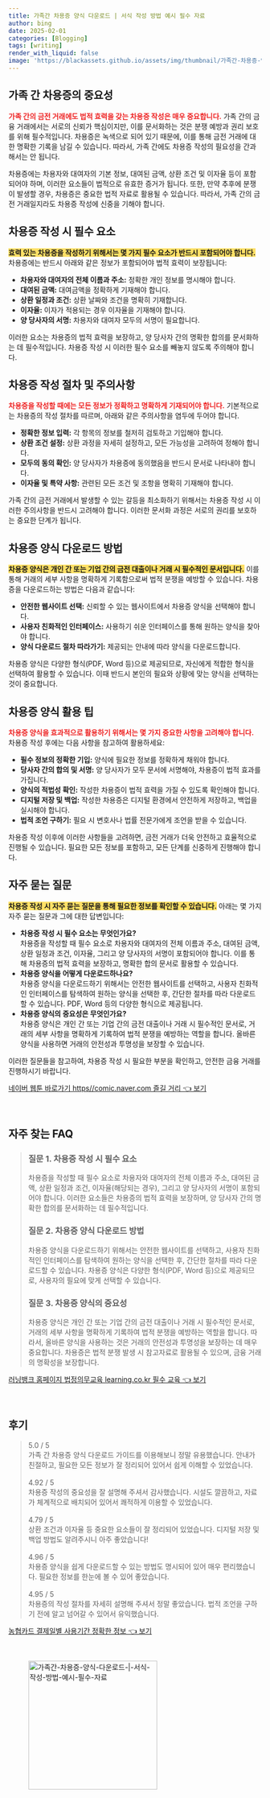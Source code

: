 ```yaml
---
title: 가족간 차용증 양식 다운로드 | 서식 작성 방법 예시 필수 자료
author: bing
date: 2025-02-01
categories: [Blogging]
tags: [writing]
render_with_liquid: false
image: 'https://blackassets.github.io/assets/img/thumbnail/가족간-차용증-양식-다운로드-|-서식-작성-방법-예시-필수-자료.webp'
---
```



<h2 id='가족 간 차용증의 중요성'>가족 간 차용증의 중요성</h2>

<p><b><span style="color: #ee2323;">가족 간의 금전 거래에도 법적 효력을 갖는 차용증 작성은 매우 중요합니다.</span></b> 가족 간의 금융 거래에서는 서로의 신뢰가 핵심이지만, 이를 문서화하는 것은 분쟁 예방과 권리 보호를 위해 필수적입니다. 차용증은 녹색으로 되어 있기 때문에, 이를 통해 금전 거래에 대한 명확한 기록을 남길 수 있습니다. 따라서, 가족 간에도 차용증 작성의 필요성을 간과해서는 안 됩니다.</p>

<p>차용증에는 차용자와 대여자의 기본 정보, 대여된 금액, 상환 조건 및 이자율 등이 포함되어야 하며, 이러한 요소들이 법적으로 유효한 증거가 됩니다. 또한, 만약 추후에 분쟁이 발생할 경우, 차용증은 중요한 법적 자료로 활용될 수 있습니다. 따라서, 가족 간의 금전 거래일지라도 차용증 작성에 신중을 기해야 합니다.</p>

<h2 id='차용증 작성 시 필수 요소'>차용증 작성 시 필수 요소</h2>

<p><b><span style="background-color: #ffe066;">효력 있는 차용증을 작성하기 위해서는 몇 가지 필수 요소가 반드시 포함되어야 합니다.</span></b> 차용증에는 반드시 아래와 같은 정보가 포함되어야 법적 효력이 보장됩니다:</p>

<ul>
    <li><b>차용자와 대여자의 전체 이름과 주소:</b> 정확한 개인 정보를 명시해야 합니다.</li>
    <li><b>대여된 금액:</b> 대여금액을 정확하게 기재해야 합니다.</li>
    <li><b>상환 일정과 조건:</b> 상환 날짜와 조건을 명확히 기재합니다.</li>
    <li><b>이자율:</b> 이자가 적용되는 경우 이자율을 기재해야 합니다.</li>
    <li><b>양 당사자의 서명:</b> 차용자와 대여자 모두의 서명이 필요합니다.</li>
</ul>

<p>이러한 요소는 차용증의 법적 효력을 보장하고, 양 당사자 간의 명확한 합의를 문서화하는 데 필수적입니다. 차용증 작성 시 이러한 필수 요소를 빼놓지 않도록 주의해야 합니다.</p>

<h2 id='차용증 작성 절차 및 주의사항'>차용증 작성 절차 및 주의사항</h2>

<p><b><span style="color: #ee2323;">차용증을 작성할 때에는 모든 정보가 정확하고 명확하게 기재되어야 합니다.</span></b> 기본적으로는 차용증의 작성 절차를 따르며, 아래와 같은 주의사항을 염두에 두어야 합니다.</p>

<ul>
    <li><b>정확한 정보 입력:</b> 각 항목의 정보를 철저히 검토하고 기입해야 합니다.</li>
    <li><b>상환 조건 설정:</b> 상환 과정을 자세히 설정하고, 모든 가능성을 고려하여 정해야 합니다.</li>
    <li><b>모두의 동의 확인:</b> 양 당사자가 차용증에 동의했음을 반드시 문서로 나타내야 합니다.</li>
    <li><b>이자율 및 특약 사항:</b> 관련된 모든 조건 및 조항을 명확히 기재해야 합니다.</li>
</ul>

<p>가족 간의 금전 거래에서 발생할 수 있는 갈등을 최소화하기 위해서는 차용증 작성 시 이러한 주의사항을 반드시 고려해야 합니다. 이러한 문서화 과정은 서로의 권리를 보호하는 중요한 단계가 됩니다.</p>

<h2 id='차용증 양식 다운로드 방법'>차용증 양식 다운로드 방법</h2>

<p><b><span style="background-color: #ffe066;">차용증 양식은 개인 간 또는 기업 간의 금전 대출이나 거래 시 필수적인 문서입니다.</span></b> 이를 통해 거래의 세부 사항을 명확하게 기록함으로써 법적 분쟁을 예방할 수 있습니다. 차용증을 다운로드하는 방법은 다음과 같습니다:</p>

<ul>
    <li><b>안전한 웹사이트 선택:</b> 신뢰할 수 있는 웹사이트에서 차용증 양식을 선택해야 합니다.</li>
    <li><b>사용자 친화적인 인터페이스:</b> 사용하기 쉬운 인터페이스를 통해 원하는 양식을 찾아야 합니다.</li>
    <li><b>양식 다운로드 절차 따라가기:</b> 제공되는 안내에 따라 양식을 다운로드합니다.</li>
</ul>

<p>차용증 양식은 다양한 형식(PDF, Word 등)으로 제공되므로, 자신에게 적합한 형식을 선택하여 활용할 수 있습니다. 이때 반드시 본인의 필요와 상황에 맞는 양식을 선택하는 것이 중요합니다.</p>

<h2 id='차용증 양식 활용 팁'>차용증 양식 활용 팁</h2>

<p><b><span style="color: #ee2323;">차용증 양식을 효과적으로 활용하기 위해서는 몇 가지 중요한 사항을 고려해야 합니다.</span></b> 차용증 작성 후에는 다음 사항을 참고하여 활용하세요:</p>

<ul>
    <li><b>필수 정보의 정확한 기입:</b> 양식에 필요한 정보를 정확하게 채워야 합니다.</li>
    <li><b>당사자 간의 합의 및 서명:</b> 양 당사자가 모두 문서에 서명해야, 차용증이 법적 효과를 가집니다.</li>
    <li><b>양식의 적법성 확인:</b> 작성한 차용증이 법적 효력을 가질 수 있도록 확인해야 합니다.</li>
    <li><b>디지털 저장 및 백업:</b> 작성한 차용증은 디지털 환경에서 안전하게 저장하고, 백업을 실시해야 합니다.</li>
    <li><b>법적 조언 구하기:</b> 필요 시 변호사나 법률 전문가에게 조언을 받을 수 있습니다.</li>
</ul>

<p>차용증 작성 이후에 이러한 사항들을 고려하면, 금전 거래가 더욱 안전하고 효율적으로 진행될 수 있습니다. 필요한 모든 정보를 포함하고, 모든 단계를 신중하게 진행해야 합니다.</p>

<h2 id='자주 묻는 질문'>자주 묻는 질문</h2>

<p><b><span style="background-color: #ffe066;">차용증 작성 시 자주 묻는 질문을 통해 필요한 정보를 확인할 수 있습니다.</span></b> 아래는 몇 가지 자주 묻는 질문과 그에 대한 답변입니다:</p>

<ul>
    <li><b>차용증 작성 시 필수 요소는 무엇인가요?</b><br>
    차용증을 작성할 때 필수 요소로 차용자와 대여자의 전체 이름과 주소, 대여된 금액, 상환 일정과 조건, 이자율, 그리고 양 당사자의 서명이 포함되어야 합니다. 이를 통해 차용증의 법적 효력을 보장하고, 명확한 합의 문서로 활용할 수 있습니다.</li>
    <li><b>차용증 양식을 어떻게 다운로드하나요?</b><br>
    차용증 양식을 다운로드하기 위해서는 안전한 웹사이트를 선택하고, 사용자 친화적인 인터페이스를 탐색하여 원하는 양식을 선택한 후, 간단한 절차를 따라 다운로드할 수 있습니다. PDF, Word 등의 다양한 형식으로 제공됩니다.</li>
    <li><b>차용증 양식의 중요성은 무엇인가요?</b><br>
    차용증 양식은 개인 간 또는 기업 간의 금전 대출이나 거래 시 필수적인 문서로, 거래의 세부 사항을 명확하게 기록하여 법적 분쟁을 예방하는 역할을 합니다. 올바른 양식을 사용하면 거래의 안전성과 투명성을 보장할 수 있습니다.</li>
</ul>

<p>이러한 질문들을 참고하여, 차용증 작성 시 필요한 부분을 확인하고, 안전한 금융 거래를 진행하시기 바랍니다.</p>


<p><a class="click-button" title="네이버 웹툰 바로가기 https//comic.naver.com 즐길 거리" href="https://blackassets.github.io/posts/%EB%84%A4%EC%9D%B4%EB%B2%84-%EC%9B%B9%ED%88%B0-%EB%B0%94%EB%A1%9C%EA%B0%80%EA%B8%B0-httpscomic.naver.com-%EC%A6%90%EA%B8%B8-%EA%B1%B0%EB%A6%AC/" rel="dofollow">네이버 웹툰 바로가기 https//comic.naver.com 즐길 거리 👈 보기</a></p><br>
<h2 id='자주_찾는_FAQ'>자주 찾는 FAQ</h2>
<div itemscope="" itemtype="https://schema.org/FAQPage">
<blockquote>
<div itemscope="" itemprop="mainEntity" itemtype="https://schema.org/Question">
<h3 itemprop="name">질문 1. 차용증 작성 시 필수 요소</h3>
<div itemscope="" itemprop="acceptedAnswer" itemtype="https://schema.org/Answer">
<span itemprop="text">
<p>차용증을 작성할 때 필수 요소로 차용자와 대여자의 전체 이름과 주소, 대여된 금액, 상환 일정과 조건, 이자율(해당되는 경우), 그리고 양 당사자의 서명이 포함되어야 합니다. 이러한 요소들은 차용증의 법적 효력을 보장하며, 양 당사자 간의 명확한 합의를 문서화하는 데 필수적입니다.</p>
</span>
</div>
</div>
<div itemscope="" itemprop="mainEntity" itemtype="https://schema.org/Question">
<h3 itemprop="name">질문 2. 차용증 양식 다운로드 방법</h3>
<div itemscope="" itemprop="acceptedAnswer" itemtype="https://schema.org/Answer">
<span itemprop="text">
<p>차용증 양식을 다운로드하기 위해서는 안전한 웹사이트를 선택하고, 사용자 친화적인 인터페이스를 탐색하여 원하는 양식을 선택한 후, 간단한 절차를 따라 다운로드할 수 있습니다. 차용증 양식은 다양한 형식(PDF, Word 등)으로 제공되므로, 사용자의 필요에 맞게 선택할 수 있습니다.</p>
</span>
</div>
</div>
<div itemscope="" itemprop="mainEntity" itemtype="https://schema.org/Question">
<h3 itemprop="name">질문 3. 차용증 양식의 중요성</h3>
<div itemscope="" itemprop="acceptedAnswer" itemtype="https://schema.org/Answer">
<span itemprop="text">
<p>차용증 양식은 개인 간 또는 기업 간의 금전 대출이나 거래 시 필수적인 문서로, 거래의 세부 사항을 명확하게 기록하여 법적 분쟁을 예방하는 역할을 합니다. 따라서, 올바른 양식을 사용하는 것은 거래의 안전성과 투명성을 보장하는 데 매우 중요합니다. 차용증은 법적 분쟁 발생 시 참고자료로 활용될 수 있으며, 금융 거래의 명확성을 보장합니다.</p>
</span>
</div>
</div>
</blockquote>
</div>
<p><a class="click-button" title="러닝뱅크 홈페이지 법정의무교육 learning.co.kr 필수 교육" href="https://blackassets.github.io/posts/%EB%9F%AC%EB%8B%9D%EB%B1%85%ED%81%AC-%ED%99%88%ED%8E%98%EC%9D%B4%EC%A7%80-%EB%B2%95%EC%A0%95%EC%9D%98%EB%AC%B4%EA%B5%90%EC%9C%A1-learning.co.kr-%ED%95%84%EC%88%98-%EA%B5%90%EC%9C%A1/" rel="dofollow">러닝뱅크 홈페이지 법정의무교육 learning.co.kr 필수 교육 👈 보기</a></p><br>
<h2 id='후기'>후기</h2>
<div itemscope itemtype="https://schema.org/Product">
  <blockquote>
  <div itemprop="review" itemscope itemtype="https://schema.org/Review">
      <div itemprop="reviewRating" itemscope itemtype="https://schema.org/Rating"> <span itemprop="ratingValue">5.0</span> / <span itemprop="bestRating">5</span> </div>
      <span itemprop="reviewBody">가족 간 차용증 양식 다운로드 가이드를 이용해보니 정말 유용했습니다. 안내가 친절하고, 필요한 모든 정보가 잘 정리되어 있어서 쉽게 이해할 수 있었습니다.</span>
  </div>
  <br>
  <div itemprop="review" itemscope itemtype="https://schema.org/Review">
      <div itemprop="reviewRating" itemscope itemtype="https://schema.org/Rating"> <span itemprop="ratingValue">4.92</span> / <span itemprop="bestRating">5</span> </div>
      <span itemprop="reviewBody">차용증 작성의 중요성을 잘 설명해 주셔서 감사했습니다. 시설도 깔끔하고, 자료가 체계적으로 배치되어 있어서 쾌적하게 이용할 수 있었습니다.</span>
  </div>
  <br>
  <div itemprop="review" itemscope itemtype="https://schema.org/Review">
      <div itemprop="reviewRating" itemscope itemtype="https://schema.org/Rating"> <span itemprop="ratingValue">4.79</span> / <span itemprop="bestRating">5</span> </div>
      <span itemprop="reviewBody">상환 조건과 이자율 등 중요한 요소들이 잘 정리되어 있었습니다. 디지털 저장 및 백업 방법도 알려주시니 아주 좋았습니다!</span>
  </div>
  <br>
  <div itemprop="review" itemscope itemtype="https://schema.org/Review">
      <div itemprop="reviewRating" itemscope itemtype="https://schema.org/Rating"> <span itemprop="ratingValue">4.96</span> / <span itemprop="bestRating">5</span> </div>
      <span itemprop="reviewBody">차용증 양식을 쉽게 다운로드할 수 있는 방법도 명시되어 있어 매우 편리했습니다. 필요한 정보를 한눈에 볼 수 있어 좋았습니다.</span>
  </div>
  <br>
  <div itemprop="review" itemscope itemtype="https://schema.org/Review">
      <div itemprop="reviewRating" itemscope itemtype="https://schema.org/Rating"> <span itemprop="ratingValue">4.95</span> / <span itemprop="bestRating">5</span> </div>
      <span itemprop="reviewBody">차용증의 작성 절차를 자세히 설명해 주셔서 정말 좋았습니다. 법적 조언을 구하기 전에 알고 넘어갈 수 있어서 유익했습니다.</span>
  </div>
  </blockquote>
</div>
<p><a class="click-button" title="농협카드 결제일별 사용기간 정확한 정보" href="https://blackassets.github.io/posts/%EB%86%8D%ED%98%91%EC%B9%B4%EB%93%9C-%EA%B2%B0%EC%A0%9C%EC%9D%BC%EB%B3%84-%EC%82%AC%EC%9A%A9%EA%B8%B0%EA%B0%84-%EC%A0%95%ED%99%95%ED%95%9C-%EC%A0%95%EB%B3%B4/" rel="dofollow">농협카드 결제일별 사용기간 정확한 정보 👈 보기</a></p><br>
<figure class="image"><img src="https://blackassets.github.io/assets/img/thumbnail/가족간-차용증-양식-다운로드-|-서식-작성-방법-예시-필수-자료.webp" alt="가족간-차용증-양식-다운로드-|-서식-작성-방법-예시-필수-자료" width="256" height="256"></figure>